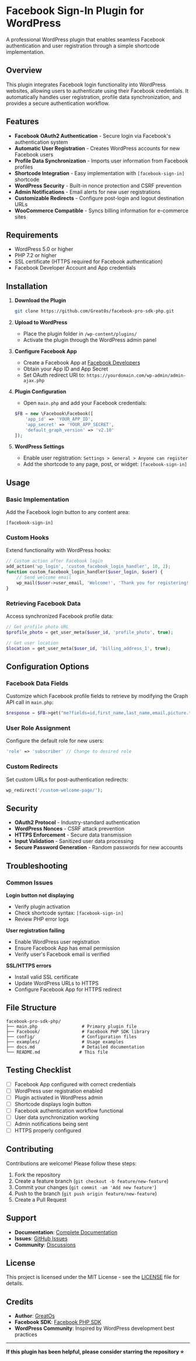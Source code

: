 # Facebook Sign-In Plugin for WordPress

A professional WordPress plugin that enables seamless Facebook authentication and user registration through a simple shortcode implementation.

## Overview

This plugin integrates Facebook login functionality into WordPress websites, allowing users to authenticate using their Facebook credentials. It automatically handles user registration, profile data synchronization, and provides a secure authentication workflow.

## Features

- **Facebook OAuth2 Authentication** - Secure login via Facebook's authentication system
- **Automatic User Registration** - Creates WordPress accounts for new Facebook users
- **Profile Data Synchronization** - Imports user information from Facebook profiles
- **Shortcode Integration** - Easy implementation with `[facebook-sign-in]` shortcode
- **WordPress Security** - Built-in nonce protection and CSRF prevention
- **Admin Notifications** - Email alerts for new user registrations
- **Customizable Redirects** - Configure post-login and logout destination URLs
- **WooCommerce Compatible** - Syncs billing information for e-commerce sites

## Requirements

- WordPress 5.0 or higher
- PHP 7.2 or higher
- SSL certificate (HTTPS required for Facebook authentication)
- Facebook Developer Account and App credentials

## Installation

1. **Download the Plugin**
   ```bash
   git clone https://github.com/Great0s/facebook-pro-sdk-php.git
   ```

2. **Upload to WordPress**
   - Place the plugin folder in `/wp-content/plugins/`
   - Activate the plugin through the WordPress admin panel

3. **Configure Facebook App**
   - Create a Facebook App at [Facebook Developers](https://developers.facebook.com/)
   - Obtain your App ID and App Secret
   - Set OAuth redirect URI to: `https://yourdomain.com/wp-admin/admin-ajax.php`

4. **Plugin Configuration**
   - Open `main.php` and add your Facebook credentials:
   ```php
   $FB = new \Facebook\Facebook([
       'app_id' => 'YOUR_APP_ID',
       'app_secret' => 'YOUR_APP_SECRET',
       'default_graph_version' => 'v2.10'
   ]);
   ```

5. **WordPress Settings**
   - Enable user registration: `Settings > General > Anyone can register`
   - Add the shortcode to any page, post, or widget: `[facebook-sign-in]`

## Usage

### Basic Implementation
Add the Facebook login button to any content area:
```
[facebook-sign-in]
```

### Custom Hooks
Extend functionality with WordPress hooks:
```php
// Custom action after Facebook login
add_action('wp_login', 'custom_facebook_login_handler', 10, 2);
function custom_facebook_login_handler($user_login, $user) {
    // Send welcome email
    wp_mail($user->user_email, 'Welcome!', 'Thank you for registering!');
}
```

### Retrieving Facebook Data
Access synchronized Facebook profile data:
```php
// Get profile photo URL
$profile_photo = get_user_meta($user_id, 'profile_photo', true);

// Get user location
$location = get_user_meta($user_id, 'billing_address_1', true);
```

## Configuration Options

### Facebook Data Fields
Customize which Facebook profile fields to retrieve by modifying the Graph API call in `main.php`:
```php
$response = $FB->get("me?fields=id,first_name,last_name,email,picture.type(large)", $access_token);
```

### User Role Assignment
Configure the default role for new users:
```php
'role' => 'subscriber' // Change to desired role
```

### Custom Redirects
Set custom URLs for post-authentication redirects:
```php
wp_redirect('/custom-welcome-page/');
```

## Security

- **OAuth2 Protocol** - Industry-standard authentication
- **WordPress Nonces** - CSRF attack prevention
- **HTTPS Enforcement** - Secure data transmission
- **Input Validation** - Sanitized user data processing
- **Secure Password Generation** - Random passwords for new accounts

## Troubleshooting

### Common Issues

**Login button not displaying**
- Verify plugin activation
- Check shortcode syntax: `[facebook-sign-in]`
- Review PHP error logs

**User registration failing**
- Enable WordPress user registration
- Ensure Facebook App has email permission
- Verify user's Facebook email is verified

**SSL/HTTPS errors**
- Install valid SSL certificate
- Update WordPress URLs to HTTPS
- Configure Facebook App for HTTPS redirect

## File Structure

```
facebook-pro-sdk-php/
├── main.php                 # Primary plugin file
├── Facebook/                # Facebook PHP SDK library
├── config/                  # Configuration files
├── examples/                # Usage examples
├── docs.md                  # Detailed documentation
└── README.md               # This file
```

## Testing Checklist

- [ ] Facebook App configured with correct credentials
- [ ] WordPress user registration enabled
- [ ] Plugin activated in WordPress admin
- [ ] Shortcode displays login button
- [ ] Facebook authentication workflow functional
- [ ] User data synchronization working
- [ ] Admin notifications being sent
- [ ] HTTPS properly configured

## Contributing

Contributions are welcome! Please follow these steps:

1. Fork the repository
2. Create a feature branch (`git checkout -b feature/new-feature`)
3. Commit your changes (`git commit -am 'Add new feature'`)
4. Push to the branch (`git push origin feature/new-feature`)
5. Create a Pull Request

## Support

- **Documentation**: [Complete Documentation](docs.md)
- **Issues**: [GitHub Issues](https://github.com/Great0s/facebook-pro-sdk-php/issues)
- **Community**: [Discussions](https://github.com/Great0s/facebook-pro-sdk-php/discussions)

## License

This project is licensed under the MIT License - see the [LICENSE](LICENSE) file for details.

## Credits

- **Author**: [GreatOs](https://github.com/Great0S)
- **Facebook SDK**: [Facebook PHP SDK](https://developers.facebook.com/docs/php/)
- **WordPress Community**: Inspired by WordPress development best practices

---

**If this plugin has been helpful, please consider starring the repository ⭐**
